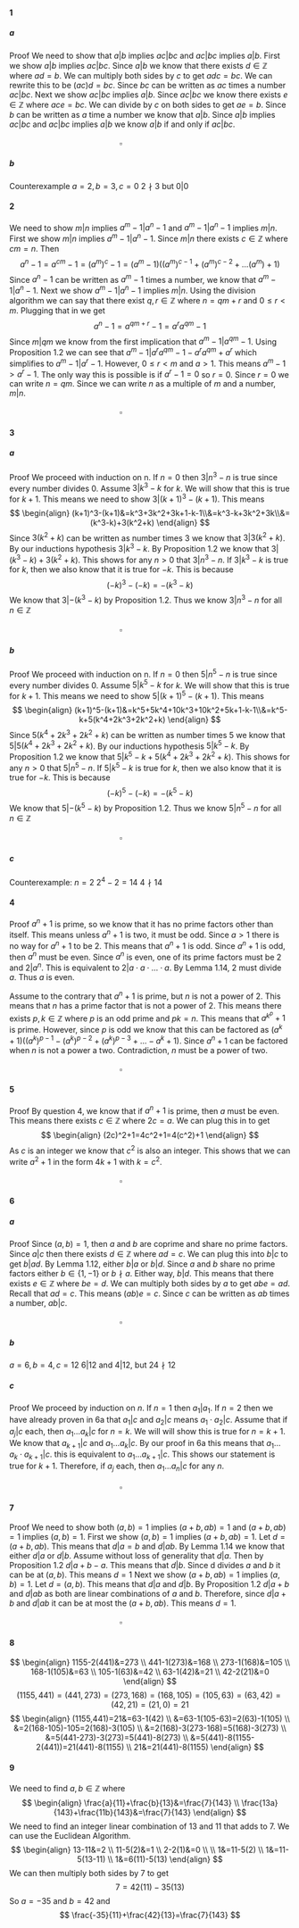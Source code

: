 #### 1
##### a
Proof
We need to show that $a|b$ implies $ac|bc$ and $ac|bc$ implies $a|b$.
First we show $a|b$ implies $ac|bc$. Since $a|b$ we know that there exists $d\in \mathbb{Z}$ where $ad=b$. We can multiply both sides by $c$ to get $adc=bc$. We can rewrite this to be $(ac)d=bc$. Since $bc$ can be written as $ac$ times a number $ac|bc$.
Next we show $ac|bc$ implies $a|b$. Since $ac|bc$ we know there exists $e\in \mathbb{Z}$ where $ace=bc$. We can divide by $c$ on both sides to get $ae=b$. Since $b$ can be written as $a$ time a number we know that $a|b$.
Since $a|b$ implies $ac|bc$ and $ac|bc$ implies $a|b$ we know $a|b$ if and only if $ac|bc$.
$\quad\quad\quad\quad\quad\quad\quad\quad\quad\quad\quad\quad\quad\quad\quad\quad\quad\quad\quad\quad\quad\quad\quad\quad\quad\quad\quad\quad\quad\quad\quad\quad\quad\quad\quad\quad\quad\quad\quad\quad\quad\quad\square$
##### b
Counterexample
$a=2,b=3,c=0$
$2\nmid3$ but $0|0$
#### 2
We need to show $m|n$ implies $a^m-1|a^n-1$ and $a^m-1|a^n-1$ implies $m|n$.
First we show $m|n$ implies $a^m-1|a^n-1$. Since $m|n$ there exists $c\in \mathbb{Z}$ where $cm=n$. Then $$a^n-1=a^{cm}-1=(a^m)^c-1=(a^m-1)((a^m)^{c-1}+(a^m)^{c-2}+\dots(a^m)+1)$$Since $a^n-1$ can be written as $a^m-1$ times a number, we know that $a^m-1|a^n-1$.
Next we show $a^m-1|a^n-1$ implies $m|n$. Using the division algorithm we can say that there exist $q,r\in \mathbb{Z}$ where $n=qm+r$ and $0\leq r<m$. Plugging that in we get $$a^n-1=a^{qm+r}-1=a^ra^{qm}-1$$
Since $m|qm$ we know from the first implication that $a^m-1|a^{qm}-1$. Using Proposition 1.2 we can see that $a^m-1|a^ra^{qm}-1-a^ra^{qm}+a^r$ which simplifies to $a^m-1|a^r-1$. However, $0\leq r<m$ and $a>1$. This means $a^m-1>a^r-1$. The only way this is possible is if $a^r-1=0$ so $r=0$. Since $r=0$ we can write $n=qm$. Since we can write $n$ as a multiple of $m$ and a number, $m|n$.
$\quad\quad\quad\quad\quad\quad\quad\quad\quad\quad\quad\quad\quad\quad\quad\quad\quad\quad\quad\quad\quad\quad\quad\quad\quad\quad\quad\quad\quad\quad\quad\quad\quad\quad\quad\quad\quad\quad\quad\quad\quad\quad\square$
#### 3
##### a
Proof
We proceed with induction on n.
If $n=0$ then $3|n^3-n$ is true since every number divides 0.
Assume $3|k^3-k$ for $k$. We will show that this is true for $k+1$. This means we need to show $3|(k+1)^3-(k+1)$. This means
$$
\begin{align}
(k+1)^3-(k+1)&=k^3+3k^2+3k+1-k-1\\&=k^3-k+3k^2+3k\\&=(k^3-k)+3(k^2+k)
\end{align}
$$
Since $3(k^2+k)$ can be written as number times $3$ we know that $3|3(k^2+k)$. By our inductions hypothesis $3|k^3-k$. By Proposition 1.2 we know that $3|(k^3-k)+3(k^2+k)$. This shows for any $n>0$ that $3|n^3-n$.
If $3|k^3-k$ is true for $k$, then we also know that it is true for $-k$. This is because $$(-k)^3-(-k)=-(k^3-k)$$
We know that  $3|-(k^3-k)$ by Proposition 1.2.
Thus we know $3|n^3-n$ for all $n\in \mathbb{Z}$
$\quad\quad\quad\quad\quad\quad\quad\quad\quad\quad\quad\quad\quad\quad\quad\quad\quad\quad\quad\quad\quad\quad\quad\quad\quad\quad\quad\quad\quad\quad\quad\quad\quad\quad\quad\quad\quad\quad\quad\quad\quad\quad\square$
##### b
Proof
We proceed with induction on n.
If $n=0$ then $5|n^5-n$ is true since every number divides 0.
Assume $5|k^5-k$ for $k$. We will show that this is true for $k+1$. This means we need to show $5|(k+1)^5-(k+1)$. This means
$$
\begin{align}
(k+1)^5-(k+1)&=k^5+5k^4+10k^3+10k^2+5k+1-k-1\\&=k^5-k+5(k^4+2k^3+2k^2+k)
\end{align}
$$
Since $5(k^4+2k^3+2k^2+k)$ can be written as number times $5$ we know that $5|5(k^4+2k^3+2k^2+k)$. By our inductions hypothesis $5|k^5-k$. By Proposition 1.2 we know that $5|k^5-k+5(k^4+2k^3+2k^2+k)$. This shows for any $n>0$ that $5|n^5-n$.
If $5|k^5-k$ is true for $k$, then we also know that it is true for $-k$. This is because $$(-k)^5-(-k)=-(k^5-k)$$
We know that  $5|-(k^5-k)$ by Proposition 1.2.
Thus we know $5|n^5-n$ for all $n\in \mathbb{Z}$
$\quad\quad\quad\quad\quad\quad\quad\quad\quad\quad\quad\quad\quad\quad\quad\quad\quad\quad\quad\quad\quad\quad\quad\quad\quad\quad\quad\quad\quad\quad\quad\quad\quad\quad\quad\quad\quad\quad\quad\quad\quad\quad\square$
##### c
Counterexample: $n=2$
$2^4-2=14$
$4\nmid14$
#### 4
Proof
$a^n+1$ is prime, so we know that it has no prime factors other than itself. This means unless $a^n+1$ is two, it must be odd. Since $a>1$ there is no way for $a^n+1$ to be 2. This means that $a^n+1$ is odd. Since $a^n+1$ is odd, then $a^n$ must be even. Since $a^n$ is even, one of its prime factors must be $2$ and $2|a^n$. This is equivalent to $2|a\cdot a\cdot\dots \cdot a$. By Lemma 1.14, 2 must divide $a$. Thus $a$ is even.

Assume to the contrary that $a^n+1$ is prime, but $n$ is not a power of $2$. This means that $n$ has a prime factor that is not a power of $2$. This means there exists $p,k\in \mathbb{Z}$ where $p$ is an odd prime and $pk=n$. This means that $a^{k^p}+1$ is prime. However, since $p$ is odd we know that this can be factored as $(a^k+1)((a^k)^{p-1}-(a^k)^{p-2}+(a^k)^{p-3}+\dots-a^k+1)$. Since $a^n+1$ can be factored when $n$ is not a power a two. Contradiction, $n$ must be a power of two.
$\quad\quad\quad\quad\quad\quad\quad\quad\quad\quad\quad\quad\quad\quad\quad\quad\quad\quad\quad\quad\quad\quad\quad\quad\quad\quad\quad\quad\quad\quad\quad\quad\quad\quad\quad\quad\quad\quad\quad\quad\quad\quad\square$
#### 5
Proof
By question 4, we know that if $a^n+1$ is prime, then $a$ must be even. This means there exists $c\in \mathbb{Z}$ where $2c=a$. We can plug this in to get 
$$
\begin{align}
(2c)^2+1=4c^2+1=4(c^2)+1
\end{align}
$$
As $c$ is an integer we know that $c^2$ is also an integer. This shows that we can write $a^2+1$ in the form $4k+1$ with $k=c^2$.
$\quad\quad\quad\quad\quad\quad\quad\quad\quad\quad\quad\quad\quad\quad\quad\quad\quad\quad\quad\quad\quad\quad\quad\quad\quad\quad\quad\quad\quad\quad\quad\quad\quad\quad\quad\quad\quad\quad\quad\quad\quad\quad\square$
#### 6
##### a
Proof
Since $(a,b)=1$, then $a$ and $b$ are coprime and share no prime factors. Since $a|c$ then there exists $d\in \mathbb{Z}$ where $ad=c$. We can plug this into $b|c$ to get $b|ad$. By Lemma 1.12, either $b|a$ or $b|d$. Since $a$ and $b$ share no prime factors either $b\in \{1,-1\}$ or $b\nmid a$. Either way, $b|d$. This means that there exists $e\in \mathbb{Z}$ where $be=d$. We can multiply both sides by $a$ to get $abe=ad$. Recall that $ad=c$. This means $(ab)e=c$. Since $c$ can be written as $ab$ times a number, $ab|c$.
$\quad\quad\quad\quad\quad\quad\quad\quad\quad\quad\quad\quad\quad\quad\quad\quad\quad\quad\quad\quad\quad\quad\quad\quad\quad\quad\quad\quad\quad\quad\quad\quad\quad\quad\quad\quad\quad\quad\quad\quad\quad\quad\square$
##### b
$a=6,b=4,c=12$
$6|12$ and $4|12$, but $24\nmid12$

##### c
Proof
We proceed by induction on $n$. If $n=1$ then $a_{1}|a_{1}$. If $n=2$ then we have already proven in 6a that $a_{1}|c$ and $a_{2}|c$ means $a_{1}\cdot a_{2}|c$.
Assume that if $a_{j}|c$ each, then $a_{1}\dots a_{k}|c$ for $n=k$. We will will show this is true for $n=k+1$. We know that $a_{k+1}|c$ and $a_{1}\dots a_{k}|c$. By our proof in 6a this means that $a_{1}\dots a_{k}\cdot a_{k+1}|c$. this is equivalent to $a_{1}\dots a_{k+1}|c$. This shows our statement is true for $k+1$. Therefore, if $a_{j}$ each, then $a_{1}\dots a_{n}|c$ for any $n$.
$\quad\quad\quad\quad\quad\quad\quad\quad\quad\quad\quad\quad\quad\quad\quad\quad\quad\quad\quad\quad\quad\quad\quad\quad\quad\quad\quad\quad\quad\quad\quad\quad\quad\quad\quad\quad\quad\quad\quad\quad\quad\quad\square$
#### 7
Proof
We need to show both $(a,b)=1$ implies $(a+b,ab)=1$ and $(a+b,ab)=1$ implies $(a,b)=1$.
First we show $(a,b)=1$ implies $(a+b,ab)=1$. Let $d=(a+b,ab)$. This means that $d|a=b$ and $d|ab$. By Lemma 1.14 we know that either $d|a$ or $d|b$. Assume without loss of generality that $d|a$. Then by Proposition 1.2 $d|a+b-a$. This means that $d|b$. Since d divides $a$ and $b$ it can be at $(a,b)$. This means $d=1$
Next we show $(a+b,ab)=1$ implies $(a,b)=1$. Let $d=(a,b)$. This means that $d|a$ and $d|b$.
By Proposition 1.2 $d|a+b$ and $d|ab$ as both are linear combinations of $a$ and $b$. Therefore, since $d|a+b$ and $d|ab$ it can be at most the $(a+b,ab)$. This means $d=1$.
$\quad\quad\quad\quad\quad\quad\quad\quad\quad\quad\quad\quad\quad\quad\quad\quad\quad\quad\quad\quad\quad\quad\quad\quad\quad\quad\quad\quad\quad\quad\quad\quad\quad\quad\quad\quad\quad\quad\quad\quad\quad\quad\square$
#### 8
$$
\begin{align}
1155-2(441)&=273 \\
441-1(273)&=168  \\
273-1(168)&=105  \\
168-1(105)&=63 \\
105-1(63)&=42 \\
63-1(42)&=21 \\
42-2(21)&=0
\end{align}
$$
$$
(1155,441)=(441,273)=(273,168)=(168,105)=(105,63)=(63,42)=(42,21)=(21,0)=21
$$
$$
\begin{align}
(1155,441)=21&=63-1(42) \\
&=63-1(105-63)=2(63)-1(105) \\
&=2(168-105)-105=2(168)-3(105) \\
&=2(168)-3(273-168)=5(168)-3(273) \\
&=5(441-273)-3(273)=5(441)-8(273) \\
&=5(441)-8(1155-2(441))=21(441)-8(1155) \\
21&=21(441)-8(1155)
\end{align}
$$
#### 9
We need to find $a,b\in \mathbb{Z}$ where 
$$
\begin{align}
\frac{a}{11}+\frac{b}{13}&=\frac{7}{143} \\
\frac{13a}{143}+\frac{11b}{143}&=\frac{7}{143}
\end{align}
$$
We need to find an integer linear combination of $13$ and $11$ that adds to 7.
We can use the Euclidean Algorithm. 
$$
\begin{align}
13-11&=2 \\
11-5(2)&=1 \\
2-2(1)&=0 \\
 \\
1&=11-5(2) \\
1&=11-5(13-11) \\
1&=6(11)-5(13)
\end{align}
$$
We can then multiply both sides by $7$ to get 
$$
7=42(11)-35(13)
$$
So $a=-35$ and $b=42$ and 
$$
\frac{-35}{11}+\frac{42}{13}=\frac{7}{143}
$$

